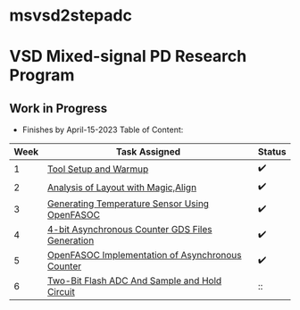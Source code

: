 # msvsd2stepadc
# VSD Mixed-signal PD Research Program
## Work in Progress
- Finishes by April-15-2023
 Table of Content:
 
  
|     Week      | Task Assigned                       | Status   |
| ------------- | ---------------------------------   |----------|
|         1     | [Tool Setup and Warmup](https://github.com/Jayanth-sharma/msvsd2stepadc/tree/main/week1)|:heavy_check_mark:|
|         2     | [Analysis of Layout with Magic,Align](https://github.com/Jayanth-sharma/msvsd2stepadc/tree/main/week2)|:heavy_check_mark:|
|         3     | [Generating Temperature Sensor Using OpenFASOC](https://github.com/Jayanth-sharma/msvsd2stepadc/tree/main/week3/Image)|:heavy_check_mark:|
| 4|[4-bit Asynchronous Counter GDS Files Generation](https://github.com/Jayanth-sharma/msvsd2stepadc/tree/main/week4)|:heavy_check_mark:|
| 5|[OpenFASOC Implementation of Asynchronous Counter](https://github.com/Jayanth-sharma/msvsd2stepadc/tree/main/Week6)|:heavy_check_mark:|
| 6|[Two-Bit Flash ADC And Sample and Hold Circuit]()   |::|
